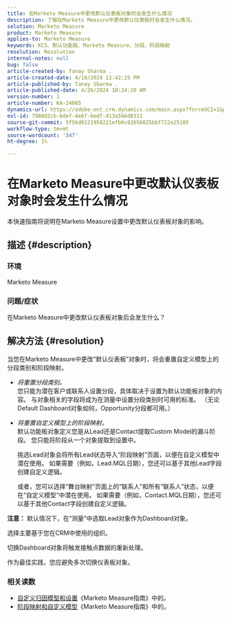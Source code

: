 ```yaml
---
title: 在Marketo Measure中更改默认仪表板对象时会发生什么情况
description: 了解在Marketo Measure中更改默认仪表板时会发生什么情况。
solution: Marketo Measure
product: Marketo Measure
applies-to: Marketo Measure
keywords: KCS、默认功能板、Marketo Measure、分段、阶段映射
resolution: Resolution
internal-notes: null
bug: false
article-created-by: Tanay Sharma .
article-created-date: 4/18/2024 12:42:25 PM
article-published-by: Tanay Sharma .
article-published-date: 4/26/2024 10:24:28 AM
version-number: 1
article-number: KA-24085
dynamics-url: https://adobe-ent.crm.dynamics.com/main.aspx?forceUCI=1&pagetype=entityrecord&etn=knowledgearticle&id=2dc28018-81fd-ee11-a1fe-6045bd03c412
exl-id: 7980d2cb-bdef-4e6f-bedf-d13a566d8311
source-git-commit: 5f56d0121958221efb6c82658825bbf722e25105
workflow-type: tm+mt
source-wordcount: '347'
ht-degree: 1%

---
```


# 在Marketo Measure中更改默认仪表板对象时会发生什么情况


本快速指南将说明在Marketo Measure设置中更改默认仪表板对象的影响。

## 描述 {#description}


### 环境

Marketo Measure

### 问题/症状

在Marketo Measure中更改默认仪表板对象后会发生什么？


## 解决方法 {#resolution}


当您在Marketo Measure中更改“默认仪表板”对象时，将会重置自定义模型上的分段类别和阶段映射。

- *将重置分段类别。*\
  您只能为潜在客户或联系人设置分段，具体取决于设置为默认功能板对象的内容。 与对象相关的字段将成为在测量中设置分段类别时可用的标准。 （无论Default Dashboard对象如何，Opportunity分段都可用。）
- *将重置自定义模型上的阶段映射。*\
  默认功能板对象定义您是从Lead还是Contact提取Custom Model的漏斗阶段。 您只能将阶段从一个对象提取到设置中。

  挑选Lead对象会将所有Lead状态导入“阶段映射”页面，以便在自定义模型中潜在使用。 如果需要（例如，Lead.MQL日期），您还可以基于其他Lead字段创建自定义逻辑。

  或者，您可以选择“舞台映射”页面上的“联系人”和所有“联系人”状态，以便在“自定义模型”中潜在使用。 如果需要（例如，Contact.MQL日期），您还可以基于其他Contact字段创建自定义逻辑。


<b>注意：</b>
默认情况下，在“测量”中选取Lead对象作为Dashboard对象。

选择主要基于您在CRM中使用的组织。

切换Dashboard对象将触发接触点数据的重新处理。

作为最佳实践，您应避免多次切换仪表板对象。

### <b>相关读数</b>

- [自定义归因模型和设置](https://experienceleague.adobe.com/en/docs/marketo-measure/using/advanced-marketo-measure-features/custom-attribution-models/custom-attribution-model-and-setup)《Marketo Measure指南》中的。
- [阶段映射和自定义模型](https://experienceleague.adobe.com/en/docs/marketo-measure/using/advanced-marketo-measure-features/custom-attribution-models/custom-attribution-model-and-setup#the-difference-between-funnel-stages-and-custom-model-stages)《Marketo Measure指南》中的。
